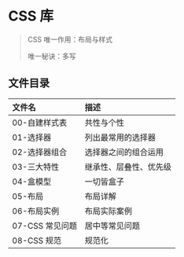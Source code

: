 # CSS 库

> CSS 唯一作用：布局与样式
>
> 唯一秘诀：多写

## 文件目录

| 文件名          | 描述                   |
| :-------------- | :--------------------- |
| 00-自建样式表   | 共性与个性             |
| 01-选择器       | 列出最常用的选择器     |
| 02-选择器组合   | 选择器之间的组合运用   |
| 03-三大特性     | 继承性、层叠性、优先级 |
| 04-盒模型       | 一切皆盒子             |
| 05-布局         | 布局详解               |
| 06-布局实例     | 布局实际案例           |
| 07-CSS 常见问题 | 居中等常见问题         |
| 08-CSS 规范     | 规范化                 |
